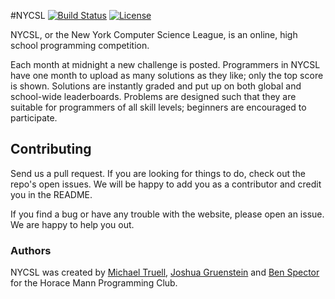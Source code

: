 #NYCSL
[![Build Status](https://travis-ci.org/HMProgrammingClub/NYCSL2.svg?branch=master)](https://travis-ci.org/HMProgrammingClub/NYCSL2)
[![License](https://img.shields.io/badge/license-MIT-blue.svg)](https://raw.githubusercontent.com/HMProgrammingClub/NYCSL2/master/LICENSE)

NYCSL, or the New York Computer Science League, is an online, high school programming competition.

Each month at midnight a new challenge is posted. Programmers in NYCSL have one month to upload as many solutions as they like; only the top score is shown. Solutions are instantly graded and put up on both global and school-wide leaderboards. Problems are designed such that they are suitable for programmers of all skill levels; beginners are encouraged to participate.

## Contributing

Send us a pull request. If you are looking for things to do, check out the repo's open issues. We will be happy to add you as a contributor and credit you in the README.

If you find a bug or have any trouble with the website, please open an issue. We are happy to help you out.

### Authors

NYCSL was created by [Michael Truell](https://github.com/truell20), [Joshua Gruenstein](https://github.com/joshuagruenstein) and [Ben Spector](https://github.com/Sydriax) for the Horace Mann Programming Club.

